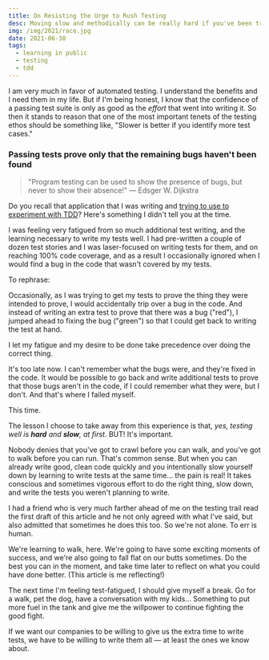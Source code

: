 ```yaml
---
title: On Resisting the Urge to Rush Testing
desc: Moving slow and methodically can be really hard if you've been training for years to move fast and break stuff.
img: /img/2021/race.jpg
date: 2021-06-30
tags:
  - learning in public
  - testing
  - tdd
---
```


I am very much in favor of automated testing. I understand the benefits and I need them in my life. But if I'm being honest, I know that the confidence of a passing test suite is only as good as the _effort_ that went into writing it. So then it stands to reason that one of the most important tenets of the testing ethos should be something like, "Slower is better if you identify more test cases."

### Passing tests prove only that the remaining bugs haven't been found

> "Program testing can be used to show the presence of bugs, but never to show their absence!" &mdash; Edsger W. Dijkstra

Do you recall that application that I was writing and [trying to use to experiment with TDD](https://adamtuttle.codes/tags/testing/)? Here's something I didn't tell you at the time.

I was feeling very fatigued from so much additional test writing, and the learning necessary to write my tests well. I had pre-written a couple of dozen test stories and I was laser-focused on writing tests for them, and on reaching 100% code coverage, and as a result I occasionally ignored when I would find a bug in the code that wasn't covered by my tests.

To rephrase:

Occasionally, as I was trying to get my tests to prove the thing they were intended to prove, I would accidentally trip over a bug in the code. And instead of writing an extra test to prove that there was a bug ("red"), I jumped ahead to fixing the bug ("green") so that I could get back to writing the test at hand.

I let my fatigue and my desire to be done take precedence over doing the correct thing.

It's too late now. I can't remember what the bugs were, and they're fixed in the code. It would be possible to go back and write additional tests to prove that those bugs aren't in the code, if I could remember what they were, but I don't. And that's where I failed myself.

This time.

The lesson I choose to take away from this experience is that, _yes, testing well is **hard** and **slow**, at first._ BUT! It's important.

Nobody denies that you've got to crawl before you can walk, and you've got to walk before you can run. That's common sense. But when you can already write good, clean code quickly and you intentionally slow yourself down by learning to write tests at the same time... the pain is real! It takes conscious and sometimes vigorous effort to do the right thing, slow down, and write the tests you weren't planning to write.

I had a friend who is very much farther ahead of me on the testing trail read the first draft of this article and he not only agreed with what I've said, but also admitted that sometimes he does this too. So we're not alone. To err is human.

We're learning to walk, here. We're going to have some exciting moments of success, and we're also going to fall flat on our butts sometimes. Do the best you can in the moment, and take time later to reflect on what you could have done better. (This article is me reflecting!)

The next time I'm feeling test-fatigued, I should give myself a break. Go for a walk, pet the dog, have a conversation with my kids... Something to put more fuel in the tank and give me the willpower to continue fighting the good fight.

If we want our companies to be willing to give us the extra time to write tests, we have to be willing to write them all &mdash; at least the ones we know about.
